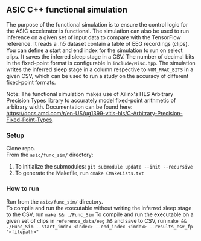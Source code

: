 ## ASIC C++ functional simulation
The purpose of the functional simulation is to ensure the control logic for the ASIC accelerator is functional.
The simulation can also be used to run inference on a given set of input data to compare with the TensorFlow reference. It reads a .h5 dataset contain a table of EEG recordings (clips).
You can define a start and end index for the simulation to run on select clips. It saves the inferred sleep stage in a CSV. The number of decimal bits in the fixed-point format is
configurable in `include/Misc.hpp`. The simulation writes the inferred sleep stage in a column respective to `NUM_FRAC_BITS` in a given CSV, which can be used to run a study on the
accuracy of different fixed-point formats.

Note: The functional simulation makes use of Xilinx's HLS Arbitrary Precision Types library to accurately model fixed-point arithmetic of arbitrary width. Documentation can be found here: https://docs.amd.com/r/en-US/ug1399-vitis-hls/C-Arbitrary-Precision-Fixed-Point-Types.

### Setup
Clone repo.\
From the `asic/func_sim/` directory:
1. To initialize the submodules: `git submodule update --init --recursive`
2. To generate the Makefile, run `cmake CMakeLists.txt`

### How to run
Run from the `asic/func_sim/` directory.\
To compile and run the executable without writing the inferred sleep stage to the CSV, run `make && ./Func_Sim`
To compile and run the executable on a given set of clips in `reference_data/eeg.h5` and save to CSV, run `make && ./Func_Sim --start_index <index> --end_index <index> --results_csv_fp "<filepath>"`